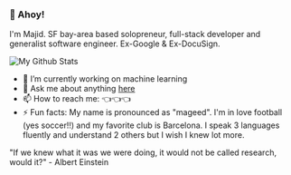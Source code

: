 ### 🚢 Ahoy!
I'm Majid. SF bay-area based solopreneur, full-stack developer and generalist software engineer. Ex-Google & Ex-DocuSign.

![My Github Stats](https://github-readme-stats.vercel.app/api?username=mmallis87)

- 🌱 I’m currently working on machine learning
- 💬 Ask me about anything [here](https://github.com/mmallis87/mmallis87/issues)
- 📫 How to reach me: 👈👈👈
- ⚡ Fun facts: My name is pronounced as "mageed". I'm in love football (yes soccer!!) and my favorite club is Barcelona. I speak 3 languages fluently and understand 2 others but I wish I knew lot more. 

"If we knew what it was we were doing, it would not be called research, would it?" - Albert Einstein
